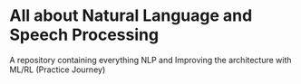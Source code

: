 # All about Natural Language and Speech Processing
A repository containing everything NLP and Improving the architecture with ML/RL (Practice Journey)                
                                     
